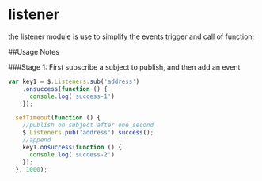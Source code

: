 listener
=========

the listener module is use to simplify the events trigger and call of function;

##Usage Notes


###Stage 1: First subscribe a subject to publish, and then add an event

```javascript
var key1 = $.Listeners.sub('address')
    .onsuccess(function () {
      console.log('success-1')
    });

  setTimeout(function () {
    //publish on subject after one second
    $.Listeners.pub('address').success();
    //append
    key1.onsuccess(function () {
      console.log('success-2')
    });
  }, 1000);
```
